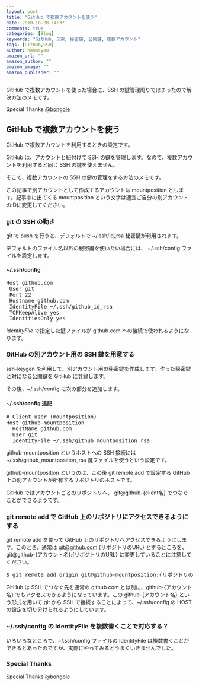 ```yaml
---
layout: post
title: "GitHub で複数アカウントを使う"
date: 2010-10-28 14:37
comments: true
categories: [Blog]
keywords: "GitHub, SSH, 秘密鍵, 公開鍵, 複数アカウント"
tags: [GitHub,SSH]
author: hamasyou
amazon_url: ""
amazon_author: ""
amazon_image: ""
amazon_publisher: ""
---
```


GitHub で複数アカウントを使った場合に、SSH の鍵管理周りではまったので解決方法のメモです。

Special Thanks <a href="http://twitter.com/bongole" rel="external nofollow">@bongole</a>



<!-- more -->

<h2>GitHub で複数アカウントを使う</h2>

GitHub で複数アカウントを利用するときの設定です。

GitHub は、アカウントと紐付けて SSH の鍵を管理します。なので、複数アカウントを利用すると同じ SSH の鍵を使えません。

そこで、複数アカウントの SSH の鍵の管理をする方法のメモです。

<p class="option">この記事で別アカウントとして作成するアカウントは mountposition とします。記事中に出てくる mountposition という文字は適宜ご自分の別アカウントのIDに変更してください。</p>

<h3>git の SSH の動き</h3>

git で push を行うと、デフォルトで ~/.ssh/id_rsa 秘密鍵が利用されます。

デフォルトのファイル名以外の秘密鍵を使いたい場合には、 ~/.ssh/config ファイルを設定します。

<section>

<h4>~/.ssh/config</h4>

<pre>Host github.com
 User git
 Port 22
 Hostname github.com
 IdentityFile ~/.ssh/github_id_rsa
 TCPKeepAlive yes
 IdentitiesOnly yes </pre>

</section>

<em>IdentityFile</em> で指定した鍵ファイルが github.com への接続で使われるようになります。

<h3>GitHub の別アカウント用の SSH 鍵を用意する</h3>

ssh-keygen を利用して、別アカウント用の秘密鍵を作成します。作った秘密鍵と対になる公開鍵を GitHub に登録します。

その後、~/.ssh/config に次の部分を追加します。

<section>

<h4>~/.ssh/config 追記</h4>

<pre># Client user (mountposition)
Host github-mountposition
  HostName github.com
  User git
  IdentityFile ~/.ssh/github_mountposition_rsa
</pre>

</section>

github-mountposition というホストへの SSH 接続には ~/.ssh/github_mountposition_rsa 鍵ファイルを使うという設定です。

github-mountposition というのは、この後 git remote add で設定する GitHub 上の別アカウントが所有するリポジトリのホストです。

<p class="option">GitHub ではアカウントごとのリポジトリへ、 git@github-{client名} でつなぐことができるようです。</p>

<h3>git remote add で GitHub 上のリポジトリにアクセスできるようにする</h3>

git remote add を使って GitHub 上のリポジトリへアクセスできるようにします。このとき、通常は git@github.com:{リポジトリのURL} とするところを、git@github-{アカウント名}:{リポジトリのURL} に変更していることに注意してください。

<pre class="console">$ <kbd>git remote add origin git@github-mountposition:{リポジトリのURL}</kbd></pre>

GitHub は SSH でつなぐ先を通常の github.com とは別に、github-{アカウント名} でもアクセスできるようになっています。この github-{アカウント名} という形式を用いて git から SSH で接続することによって、~/.ssh/config の HOST の設定を切り分けられるようにしています。

<h3>~/.ssh/config の IdentityFile を複数書くことで対応する？</h3>

いろいろなところで、~/.ssh/config ファイルの IdentityFile は複数書くことができるとあったのですが、実際にやってみるとうまくいきませんでした。

<h3>Special Thanks</h3>

Special Thanks <a href="http://twitter.com/bongole" rel="external nofollow">@bongole</a>







